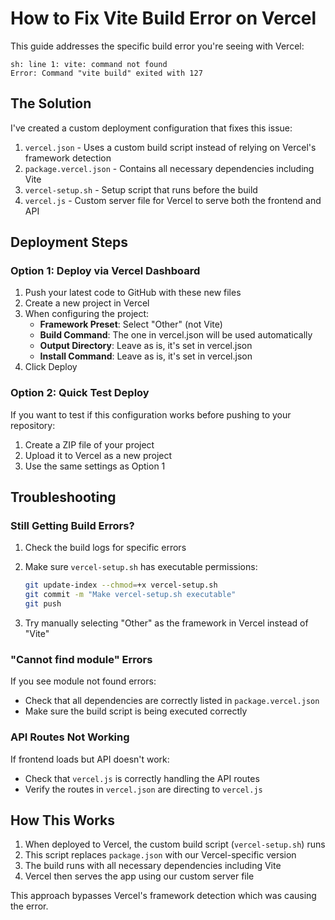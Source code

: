 # How to Fix Vite Build Error on Vercel

This guide addresses the specific build error you're seeing with Vercel:
```
sh: line 1: vite: command not found
Error: Command "vite build" exited with 127
```

## The Solution

I've created a custom deployment configuration that fixes this issue:

1. `vercel.json` - Uses a custom build script instead of relying on Vercel's framework detection
2. `package.vercel.json` - Contains all necessary dependencies including Vite
3. `vercel-setup.sh` - Setup script that runs before the build
4. `vercel.js` - Custom server file for Vercel to serve both the frontend and API

## Deployment Steps

### Option 1: Deploy via Vercel Dashboard

1. Push your latest code to GitHub with these new files
2. Create a new project in Vercel
3. When configuring the project:
   - **Framework Preset**: Select "Other" (not Vite)
   - **Build Command**: The one in vercel.json will be used automatically
   - **Output Directory**: Leave as is, it's set in vercel.json
   - **Install Command**: Leave as is, it's set in vercel.json
4. Click Deploy

### Option 2: Quick Test Deploy

If you want to test if this configuration works before pushing to your repository:

1. Create a ZIP file of your project
2. Upload it to Vercel as a new project
3. Use the same settings as Option 1

## Troubleshooting

### Still Getting Build Errors?

1. Check the build logs for specific errors
2. Make sure `vercel-setup.sh` has executable permissions:
   ```bash
   git update-index --chmod=+x vercel-setup.sh
   git commit -m "Make vercel-setup.sh executable"
   git push
   ```

3. Try manually selecting "Other" as the framework in Vercel instead of "Vite"

### "Cannot find module" Errors

If you see module not found errors:
- Check that all dependencies are correctly listed in `package.vercel.json`
- Make sure the build script is being executed correctly

### API Routes Not Working

If frontend loads but API doesn't work:
- Check that `vercel.js` is correctly handling the API routes
- Verify the routes in `vercel.json` are directing to `vercel.js`

## How This Works

1. When deployed to Vercel, the custom build script (`vercel-setup.sh`) runs
2. This script replaces `package.json` with our Vercel-specific version
3. The build runs with all necessary dependencies including Vite
4. Vercel then serves the app using our custom server file

This approach bypasses Vercel's framework detection which was causing the error.